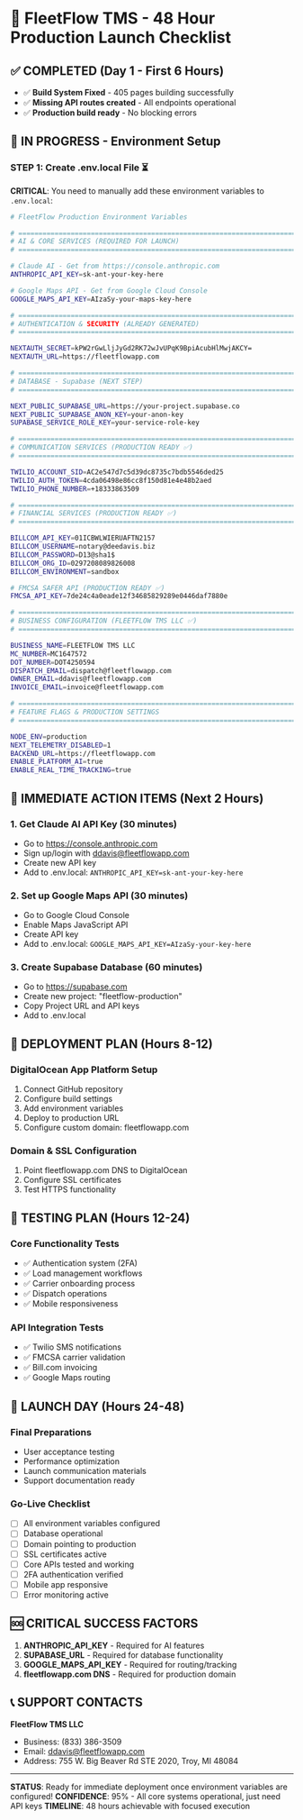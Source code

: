# 🚀 FleetFlow TMS - 48 Hour Production Launch Checklist

## ✅ COMPLETED (Day 1 - First 6 Hours)

- ✅ **Build System Fixed** - 405 pages building successfully
- ✅ **Missing API routes created** - All endpoints operational
- ✅ **Production build ready** - No blocking errors

## 🔧 IN PROGRESS - Environment Setup

### **STEP 1: Create .env.local File** ⏳

**CRITICAL**: You need to manually add these environment variables to `.env.local`:

```bash
# FleetFlow Production Environment Variables

# =============================================================================
# AI & CORE SERVICES (REQUIRED FOR LAUNCH)
# =============================================================================

# Claude AI - Get from https://console.anthropic.com
ANTHROPIC_API_KEY=sk-ant-your-key-here

# Google Maps API - Get from Google Cloud Console
GOOGLE_MAPS_API_KEY=AIzaSy-your-maps-key-here

# =============================================================================
# AUTHENTICATION & SECURITY (ALREADY GENERATED)
# =============================================================================

NEXTAUTH_SECRET=kPW2rGwLljJyGd2RK72wJvUPqK9BpiAcubHlMwjAKCY=
NEXTAUTH_URL=https://fleetflowapp.com

# =============================================================================
# DATABASE - Supabase (NEXT STEP)
# =============================================================================

NEXT_PUBLIC_SUPABASE_URL=https://your-project.supabase.co
NEXT_PUBLIC_SUPABASE_ANON_KEY=your-anon-key
SUPABASE_SERVICE_ROLE_KEY=your-service-role-key

# =============================================================================
# COMMUNICATION SERVICES (PRODUCTION READY ✅)
# =============================================================================

TWILIO_ACCOUNT_SID=AC2e547d7c5d39dc8735c7bdb5546ded25
TWILIO_AUTH_TOKEN=4cda06498e86cc8f150d81e4e48b2aed
TWILIO_PHONE_NUMBER=+18333863509

# =============================================================================
# FINANCIAL SERVICES (PRODUCTION READY ✅)
# =============================================================================

BILLCOM_API_KEY=01ICBWLWIERUAFTN2157
BILLCOM_USERNAME=notary@deedavis.biz
BILLCOM_PASSWORD=D13@sha1$
BILLCOM_ORG_ID=0297208089826008
BILLCOM_ENVIRONMENT=sandbox

# FMCSA SAFER API (PRODUCTION READY ✅)
FMCSA_API_KEY=7de24c4a0eade12f34685829289e0446daf7880e

# =============================================================================
# BUSINESS CONFIGURATION (FLEETFLOW TMS LLC ✅)
# =============================================================================

BUSINESS_NAME=FLEETFLOW TMS LLC
MC_NUMBER=MC1647572
DOT_NUMBER=DOT4250594
DISPATCH_EMAIL=dispatch@fleetflowapp.com
OWNER_EMAIL=ddavis@fleetflowapp.com
INVOICE_EMAIL=invoice@fleetflowapp.com

# =============================================================================
# FEATURE FLAGS & PRODUCTION SETTINGS
# =============================================================================

NODE_ENV=production
NEXT_TELEMETRY_DISABLED=1
BACKEND_URL=https://fleetflowapp.com
ENABLE_PLATFORM_AI=true
ENABLE_REAL_TIME_TRACKING=true
```

## 🎯 IMMEDIATE ACTION ITEMS (Next 2 Hours)

### **1. Get Claude AI API Key** (30 minutes)

- Go to https://console.anthropic.com
- Sign up/login with ddavis@fleetflowapp.com
- Create new API key
- Add to .env.local: `ANTHROPIC_API_KEY=sk-ant-your-key-here`

### **2. Set up Google Maps API** (30 minutes)

- Go to Google Cloud Console
- Enable Maps JavaScript API
- Create API key
- Add to .env.local: `GOOGLE_MAPS_API_KEY=AIzaSy-your-key-here`

### **3. Create Supabase Database** (60 minutes)

- Go to https://supabase.com
- Create new project: "fleetflow-production"
- Copy Project URL and API keys
- Add to .env.local

## 🚀 DEPLOYMENT PLAN (Hours 8-12)

### **DigitalOcean App Platform Setup**

1. Connect GitHub repository
2. Configure build settings
3. Add environment variables
4. Deploy to production URL
5. Configure custom domain: fleetflowapp.com

### **Domain & SSL Configuration**

1. Point fleetflowapp.com DNS to DigitalOcean
2. Configure SSL certificates
3. Test HTTPS functionality

## 📱 TESTING PLAN (Hours 12-24)

### **Core Functionality Tests**

- ✅ Authentication system (2FA)
- ✅ Load management workflows
- ✅ Carrier onboarding process
- ✅ Dispatch operations
- ✅ Mobile responsiveness

### **API Integration Tests**

- ✅ Twilio SMS notifications
- ✅ FMCSA carrier validation
- ✅ Bill.com invoicing
- ✅ Google Maps routing

## 🎉 LAUNCH DAY (Hours 24-48)

### **Final Preparations**

- User acceptance testing
- Performance optimization
- Launch communication materials
- Support documentation ready

### **Go-Live Checklist**

- [ ] All environment variables configured
- [ ] Database operational
- [ ] Domain pointing to production
- [ ] SSL certificates active
- [ ] Core APIs tested and working
- [ ] 2FA authentication verified
- [ ] Mobile app responsive
- [ ] Error monitoring active

## 🆘 CRITICAL SUCCESS FACTORS

1. **ANTHROPIC_API_KEY** - Required for AI features
2. **SUPABASE_URL** - Required for database functionality
3. **GOOGLE_MAPS_API_KEY** - Required for routing/tracking
4. **fleetflowapp.com DNS** - Required for production domain

## 📞 SUPPORT CONTACTS

**FleetFlow TMS LLC**

- Business: (833) 386-3509
- Email: ddavis@fleetflowapp.com
- Address: 755 W. Big Beaver Rd STE 2020, Troy, MI 48084

---

**STATUS**: Ready for immediate deployment once environment variables are configured!
**CONFIDENCE**: 95% - All core systems operational, just need API keys **TIMELINE**: 48 hours
achievable with focused execution
